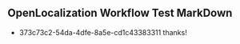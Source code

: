 ## OpenLocalization Workflow Test MarkDown
* 373c73c2-54da-4dfe-8a5e-cd1c43383311 thanks!

<!--HONumber=Sep16_HO1-->


